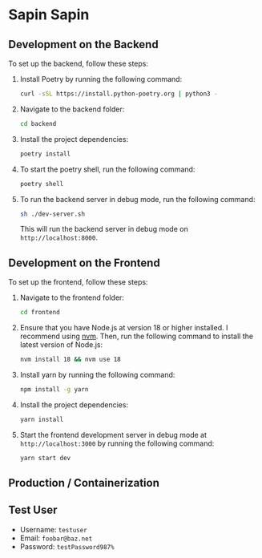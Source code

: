# Sapin Sapin

## Development on the Backend

To set up the backend, follow these steps:

1. Install Poetry by running the following command:
    ```bash
    curl -sSL https://install.python-poetry.org | python3 -
    ```

2. Navigate to the backend folder:
    ```bash
    cd backend
    ```

3. Install the project dependencies:
    ```bash
    poetry install
    ```

4. To start the poetry shell, run the following command:
    ```bash
    poetry shell
    ```

5. To run the backend server in debug mode, run the following command:
    ```bash
    sh ./dev-server.sh
    ```
    This will run the backend server in debug mode on `http://localhost:8000`.

## Development on the Frontend

To set up the frontend, follow these steps:

1. Navigate to the frontend folder:
    ```bash
    cd frontend
    ```

2. Ensure that you have Node.js at version 18 or higher installed. I recommend using [nvm](https://github.com/nvm-sh/nvm?tab=readme-ov-file#installing-and-updating).  Then, run the following command to install the latest version of Node.js:
    ```bash
    nvm install 18 && nvm use 18
    ```

3. Install yarn by running the following command:
    ```bash
    npm install -g yarn
    ```

3. Install the project dependencies:
    ```bash
    yarn install
    ```

4. Start the frontend development server in debug mode at `http://localhost:3000` by running the following command: 
    ```bash
    yarn start dev
    ```

## Production / Containerization

## Test User
- Username: `testuser`
- Email: `foobar@baz.net`
- Password: `testPassword987%`